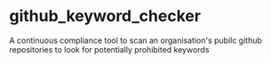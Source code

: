 # github_keyword_checker
A continuous compliance tool to scan an organisation's pubilc github repositories to look for potentially prohibited keywords
